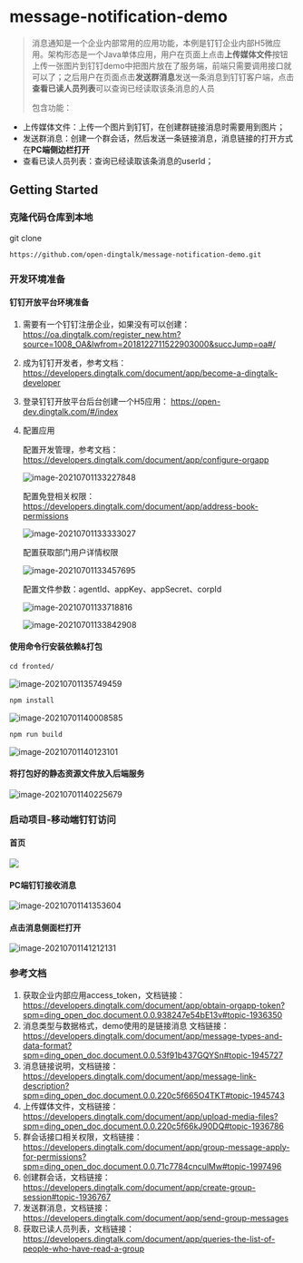 # message-notification-demo
> 消息通知是一个企业内部常用的应用功能，本例是钉钉企业内部H5微应用。架构形态是一个Java单体应用，用户在页面上点击**上传媒体文件**按钮上传一张图片到钉钉demo中把图片放在了服务端，前端只需要调用接口就可以了；之后用户在页面点击**发送群消息**发送一条消息到钉钉客户端，点击**查看已读人员列表**可以查询已经读取该条消息的人员
>
> 包含功能：

- 上传媒体文件：上传一个图片到钉钉，在创建群链接消息时需要用到图片；
- 发送群消息：创建一个群会话，然后发送一条链接消息，消息链接的打开方式在**PC端侧边栏打开**
- 查看已读人员列表：查询已经读取该条消息的userId；

## Getting Started



### 克隆代码仓库到本地

git clone

```
https://github.com/open-dingtalk/message-notification-demo.git
```



### 开发环境准备

#### 钉钉开放平台环境准备

1. 需要有一个钉钉注册企业，如果没有可以创建：https://oa.dingtalk.com/register_new.htm?source=1008_OA&lwfrom=2018122711522903000&succJump=oa#/

2. 成为钉钉开发者，参考文档：https://developers.dingtalk.com/document/app/become-a-dingtalk-developer

3. 登录钉钉开放平台后台创建一个H5应用： https://open-dev.dingtalk.com/#/index

4. 配置应用

   配置开发管理，参考文档：https://developers.dingtalk.com/document/app/configure-orgapp

   ![image-20210701133227848](https://img.alicdn.com/imgextra/i1/O1CN01eZ2kHr26eEqlgp7Ox_!!6000000007686-2-tps-2862-1044.png)

   配置免登相关权限：https://developers.dingtalk.com/document/app/address-book-permissions

   ![image-20210701133333027](https://img.alicdn.com/imgextra/i2/O1CN015Al3Bm1wxnbiUZ6da_!!6000000006375-2-tps-2852-1310.png)

   配置获取部门用户详情权限
   
   ![image-20210701133457695](https://img.alicdn.com/imgextra/i1/O1CN01m2JIki1IOSPsttdZr_!!6000000000883-2-tps-2872-1208.png)
   
   配置文件参数：agentId、appKey、appSecret、corpId
   
   ![image-20210701133718816](https://img.alicdn.com/imgextra/i3/O1CN01cTh6fU1lPwYgtTxru_!!6000000004812-2-tps-2794-1226.png)
   
   ![image-20210701133842908](https://img.alicdn.com/imgextra/i4/O1CN01Ns2Oey1xPHN6Z870f_!!6000000006435-2-tps-2856-1076.png)
#### 使用命令行安装依赖&打包

```txt
cd fronted/
```

![image-20210701135749459](https://img.alicdn.com/imgextra/i1/O1CN01NF9xeP1fYI5Boml5K_!!6000000004018-2-tps-2658-686.png)

```txt
npm install
```


![image-20210701140008585](https://img.alicdn.com/imgextra/i1/O1CN01V4OYCz1kKcKqXrpti_!!6000000004665-2-tps-2336-1100.png)

```txt
npm run build
```


![image-20210701140123101](https://img.alicdn.com/imgextra/i4/O1CN01h1FA2s28m8uydeNYH_!!6000000007974-2-tps-2234-1142.png)

#### 将打包好的静态资源文件放入后端服务

![image-20210701140225679](https://img.alicdn.com/imgextra/i1/O1CN01cv0kz81xVgutF1Tmm_!!6000000006449-2-tps-2208-1152.png)

### 启动项目-移动端钉钉访问

#### 首页

<img src="https://img.alicdn.com/imgextra/i4/O1CN01FUanNd1Z9Ch4OL0kE_!!6000000003151-0-tps-282-720.jpg" />

#### PC端钉钉接收消息

![image-20210701141353604](https://img.alicdn.com/imgextra/i4/O1CN01R3zOIE29kbCMW63Qi_!!6000000008106-2-tps-1370-950.png)

#### 点击消息侧面栏打开

![image-20210701141212131](https://img.alicdn.com/imgextra/i1/O1CN013cHnMO1g4oCbomzoF_!!6000000004089-2-tps-1430-1272.png)

### 参考文档

1. 获取企业内部应用access_token，文档链接：https://developers.dingtalk.com/document/app/obtain-orgapp-token?spm=ding_open_doc.document.0.0.938247e54bE13v#topic-1936350
2. 消息类型与数据格式，demo使用的是链接消息 文档链接：https://developers.dingtalk.com/document/app/message-types-and-data-format?spm=ding_open_doc.document.0.0.53f91b437GQYSn#topic-1945727
3. 消息链接说明，文档链接：https://developers.dingtalk.com/document/app/message-link-description?spm=ding_open_doc.document.0.0.220c5f665O4TKT#topic-1945743
4. 上传媒体文件，文档链接：https://developers.dingtalk.com/document/app/upload-media-files?spm=ding_open_doc.document.0.0.220c5f66kJ90DQ#topic-1936786
5. 群会话接口相关权限，文档链接：https://developers.dingtalk.com/document/app/group-message-apply-for-permissions?spm=ding_open_doc.document.0.0.71c7784cnculMw#topic-1997496
6. 创建群会话，文档链接：https://developers.dingtalk.com/document/app/create-group-session#topic-1936767
7. 发送群消息，文档链接：https://developers.dingtalk.com/document/app/send-group-messages
8. 获取已读人员列表，文档链接：https://developers.dingtalk.com/document/app/queries-the-list-of-people-who-have-read-a-group

